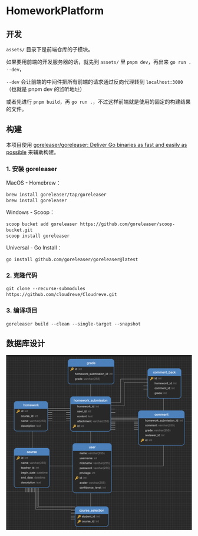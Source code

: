 # HomeworkPlatform

## 开发

`assets/` 目录下是前端仓库的子模块。

如果要用前端的开发服务器的话，就先到 `assets/` 里 `pnpm dev`，再出来 `go run . --dev`，

`--dev` 会让前端的中间件把所有前端的请求通过反向代理转到 `localhost:3000`（也就是 pnpm dev 的监听地址）

或者先进行 `pnpm build`，再 `go run .`，不过这样前端就是使用的固定的构建结果的文件。

## 构建

本项目使用 [goreleaser/goreleaser: Deliver Go binaries as fast and easily as possible](https://github.com/goreleaser/goreleaser) 来辅助构建。

### 1. 安装 goreleaser

MacOS - Homebrew：

```shell
brew install goreleaser/tap/goreleaser
brew install goreleaser
```

Windows - Scoop：

```shell
scoop bucket add goreleaser https://github.com/goreleaser/scoop-bucket.git
scoop install goreleaser
```

Universal - Go Install：

```shell
go install github.com/goreleaser/goreleaser@latest
```

### 2. 克隆代码

```shell
git clone --recurse-submodules https://github.com/cloudreve/Cloudreve.git
```

### 3. 编译项目

```shell
goreleaser build --clean --single-target --snapshot
```

## 数据库设计

![DB Design](image.png)